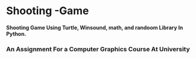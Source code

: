 # Shooting -Game
   #### Shooting Game Using Turtle, Winsound, math, and randoom Library In Python.
### An Assignment For a Computer Graphics Course At University
